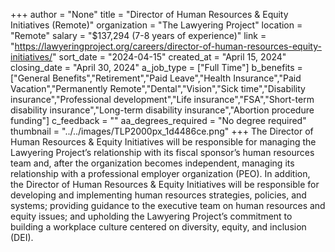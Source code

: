 +++
author = "None"
title = "Director of Human Resources & Equity Initiatives (Remote)"
organization = "The Lawyering Project"
location = "Remote"
salary = "$137,294 (7-8 years of experience)"
link = "https://lawyeringproject.org/careers/director-of-human-resources-equity-initiatives/"
sort_date = "2024-04-15"
created_at = "April 15, 2024"
closing_date = "April 30, 2024"
a_job_type = ["Full Time"]
b_benefits = ["General Benefits","Retirement","Paid Leave","Health Insurance","Paid Vacation","Permanently Remote","Dental","Vision","Sick time","Disability insurance","Professional development","Life insurance","FSA","Short-term disability insurance","Long-term disability insurance","Abortion procedure funding"]
c_feedback = ""
aa_degrees_required = "No degree required"
thumbnail = "../../images/TLP2000px_1d4486ce.png"
+++
The Director of Human Resources & Equity Initiatives will be responsible for managing the Lawyering Project’s relationship with its fiscal sponsor’s human resources team and, after the organization becomes independent, managing its relationship with a professional employer organization (PEO).  In addition, the Director of Human Resources & Equity Initiatives will be responsible for developing and implementing human resources strategies, policies, and systems; providing guidance to the executive team on human resources and equity issues; and upholding the Lawyering Project’s commitment to building a workplace culture centered on diversity, equity, and inclusion (DEI).
